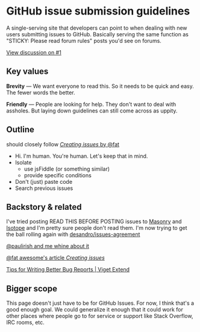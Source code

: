 # GitHub issue submission guidelines

A single-serving site that developers can point to when dealing with new users submitting issues to GitHub. Basically serving the same function as "STICKY: Please read forum rules" posts you'd see on forums.

[View discussion on #1](https://github.com/desandro/lazyweb-requests/issues/1)

## Key values

**Brevity** &mdash; We want everyone to read this. So it needs to be quick and easy. The fewer words the better.

**Friendly** &mdash; People are looking for help. They don't want to deal with assholes. But laying down guidelines can still come across as uppity.

## Outline

should closely follow [_Creating issues_ by @fat](http://wordsbyf.at/2012/02/13/creating-issues/)

+ Hi. I'm human. You're human. Let's keep that in mind.
+ Isolate
  - use jsFiddle (or something similar)
  - provide specific conditions
+ Don't (just) paste code
+ Search previous issues

## Backstory & related

I've tried posting READ THIS BEFORE POSTING issues to [Masonry](https://github.com/desandro/masonry/issues/80) and [Isotope](https://github.com/desandro/isotope/issues/17) and I'm pretty sure people don't read them. I'm now trying to get the ball rolling again with [desandro/issues-agreement](https://github.com/desandro/issues-agreement)

[@paulirish and me whine about it](http://storify.com/desandro/github-issues-helper-inklings)

[@fat awesome's article _Creating issues_](http://wordsbyf.at/2012/02/13/creating-issues/)

[Tips for Writing Better Bug Reports | Viget Extend](http://viget.com/extend/tips-for-writing-better-bug-reports)

## Bigger scope

This page doesn't just have to be for GitHub Issues. For now, I think that's a good enough goal. We could generalize it enough that it could work for other places where people go to for service or support like Stack Overflow, IRC rooms, etc.
